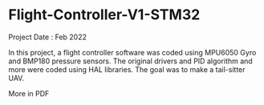 # Flight-Controller-V1-STM32

Project Date : Feb 2022

In this project, a flight controller software was coded using MPU6050 Gyro and BMP180 pressure sensors. The original drivers and PID algorithm and more were coded using HAL libraries. The goal was to make a tail-sitter UAV.

More in PDF
